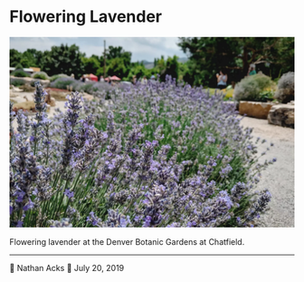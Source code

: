 # Flowering Lavender

![A row of flowering lavender](assets/c348b63721ffd47a10ce35d077fe6cc3.webp)

Flowering lavender at the Denver Botanic Gardens at Chatfield.

- - - -

👤 Nathan Acks
📅 July 20, 2019
